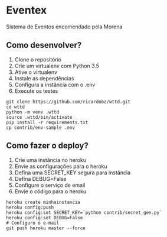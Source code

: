 # Eventex

Sistema de Eventos encomendado pela Morena

## Como desenvolver?

1. Clone o repositório
2. Crie um virtualenv com Python 3.5
3. Ative o virtualenv
4. Instale as dependências
5. Configura a instância com o .env
6. Execute os testes

```console
git clone https://github.com/ricardobz/wttd.git
cd wttd
python -m venv .wttd
source .wttd/bin/activate
pip install -r requirements.txt
cp contrib/env-sample .env
```

## Como fazer o deploy?

1. Crie uma instância no heroku
2. Envie as configurações para o heroku
3. Defina uma SECRET_KEY segura para instância
4. Defina DEBUG=False
5. Configure o serviço de email
6. Envie o código para o heroku

```console
heroku create minhainstancia
heroku config:push
heroku config:set SECRET_KEY=`python contrib/secret_gen.py`
heroku config:set DEBUG=False
# Configuro o e-mail
git push heroku master --force
```